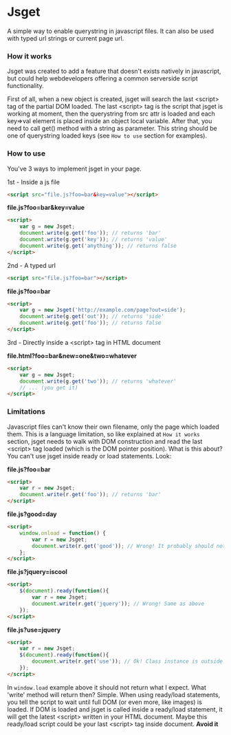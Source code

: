 Jsget
=====

A simple way to enable querystring in javascript files. It can also be used with typed url strings or current page url.

### How it works ###

Jsget was created to add a feature that doesn't exists natively in javascript, but could help webdevelopers offering a common serverside script functionality.

First of all, when a new object is created, jsget will search the last &lt;script&gt; tag of the partial DOM loaded. The last &lt;script&gt; tag is the script that jsget is working at moment, then the querystring from src attr is loaded and each key=>val element is placed inside an object local variable.
After that, you need to call get() method with a string as parameter. This string should be one of querystring loaded keys (see `How to use` section for examples).


### How to use ###

You've 3 ways to implement jsget in your page.

1st - Inside a js file

```html
<script src="file.js?foo=bar&key=value"></script>
```

**file.js?foo=bar&key=value**

```html
<script>
	var g = new Jsget;
	document.write(g.get('foo')); // returns 'bar'
	document.write(g.get('key')); // returns 'value'
	document.write(g.get('anything')); // returns false
</script>
```

2nd - A typed url

```html
<script src="file.js?foo=bar"></script>
```

**file.js?foo=bar**

```html
<script>
	var g = new Jsget('http://example.com/page?out=side');
	document.write(g.get('out')); // returns 'side'
	document.write(g.get('foo')); // returns false
</script>
```

3rd - Directly inside a &lt;script&gt; tag in HTML document

**file.html?foo=bar&new=one&two=whatever**

```html
<script>
	var g = new Jsget;
	document.write(g.get('two')); // returns 'whatever'
	// ... (you get it)	
</script>
```


### Limitations ###

Javascript files can't know their own filename, only the page which loaded them. This is a language limitation, so like explained at `How it works` section, jsget needs to walk with DOM construction and read the last &lt;script&gt; tag loaded (which is the DOM pointer position).
What is this about? You can't use jsget inside ready or load statements. Look:

**file.js?foo=bar**

```html
<script>
	var r = new Jsget;
	document.write(r.get('foo')); // returns 'bar'
</script>
```

**file.js?good=day**

```html
<script>
	window.onload = function() {
		var r = new Jsget;
		document.write(r.get('good')); // Wrong! It probably should not return what you expect...
	};
</script>
```

**file.js?jquery=iscool**

```html
<script>
	$(document).ready(function(){
		var r = new Jsget;
		document.write(r.get('jquery')); // Wrong! Same as above
	});
</script>
```

**file.js?use=jquery**

```html
<script>
	var r = new Jsget;
	$(document).ready(function(){
		document.write(r.get('use')); // Ok! Class instance is outside ready/load statement
	});
</script>
```

In `window.load` example above it should not return what I expect. What 'write' method will return then?
Simple. When using ready/load statements, you tell the script to wait until full DOM (or even more, like images) is loaded. If DOM is loaded and jsget is called inside a ready/load statement, it will get the latest &lt;script&gt; written in your HTML document. Maybe this ready/load script could be your last &lt;script&gt; tag inside document. **Avoid it**


